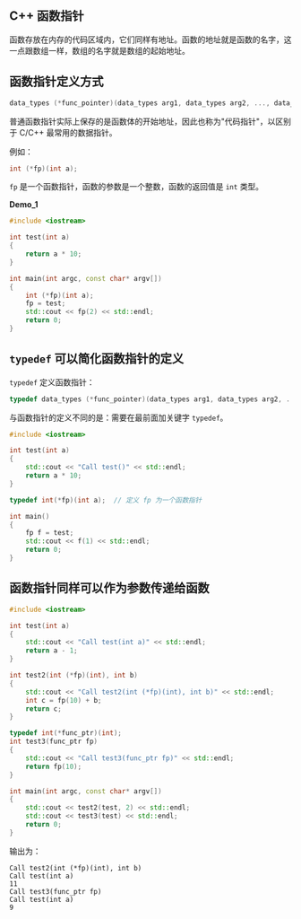 ## C++ 函数指针

函数存放在内存的代码区域内，它们同样有地址。函数的地址就是函数的名字，这一点跟数组一样，数组的名字就是数组的起始地址。



## 函数指针定义方式

```c++
data_types (*func_pointer)(data_types arg1, data_types arg2, ..., data_types argn);
```

普通函数指针实际上保存的是函数体的开始地址，因此也称为"代码指针"，以区别于 C/C++ 最常用的数据指针。



例如：

```c++
int (*fp)(int a);
```

`fp` 是一个函数指针，函数的参数是一个整数，函数的返回值是 `int` 类型。



**Demo_1**

```c++
#include <iostream>

int test(int a)
{
    return a * 10;
}

int main(int argc, const char* argv[])
{
    int (*fp)(int a);
    fp = test;
    std::cout << fp(2) << std::endl;
    return 0;
}
```



## `typedef` 可以简化函数指针的定义

`typedef` 定义函数指针：

```c++
typedef data_types (*func_pointer)(data_types arg1, data_types arg2, ..., data_types argn);
```

与函数指针的定义不同的是：需要在最前面加关键字 `typedef`。



```c++
#include <iostream>

int test(int a)
{
	std::cout << "Call test()" << std::endl;
	return a * 10;
}

typedef int(*fp)(int a);  // 定义 fp 为一个函数指针

int main()
{
	fp f = test;
	std::cout << f(1) << std::endl;
	return 0;
}
```



## 函数指针同样可以作为参数传递给函数

```c++
#include <iostream>

int test(int a)
{
    std::cout << "Call test(int a)" << std::endl;
    return a - 1;
}

int test2(int (*fp)(int), int b)
{
    std::cout << "Call test2(int (*fp)(int), int b)" << std::endl;
    int c = fp(10) + b;
    return c;
}

typedef int(*func_ptr)(int);
int test3(func_ptr fp)
{
    std::cout << "Call test3(func_ptr fp)" << std::endl;
    return fp(10);
}

int main(int argc, const char* argv[])
{
    std::cout << test2(test, 2) << std::endl;
    std::cout << test3(test) << std::endl;
    return 0;
}
```

输出为：

```
Call test2(int (*fp)(int), int b)
Call test(int a)
11
Call test3(func_ptr fp)
Call test(int a)
9
```





